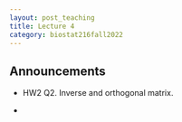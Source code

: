 ```yaml
---
layout: post_teaching
title: Lecture 4
category: biostat216fall2022
---
```


## Announcements

* HW2 Q2. Inverse and orthogonal matrix.

* 



